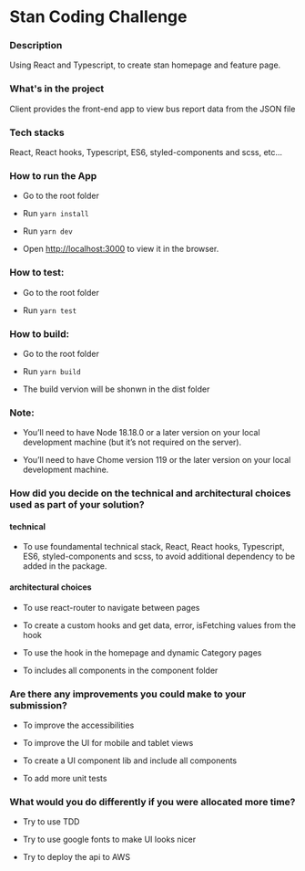 # Stan Coding Challenge

### Description

Using React and Typescript, to create stan homepage and feature page.

### What's in the project

Client provides the front-end app to view bus report data from the JSON file

### Tech stacks

React, React hooks, Typescript, ES6, styled-components and scss, etc...

### How to run the App

- Go to the root folder

- Run `yarn install`

- Run `yarn dev`

- Open [http://localhost:3000](http://localhost:3000) to view it in the browser.

### How to test:

- Go to the root folder

- Run `yarn test`

### How to build:

- Go to the root folder

- Run `yarn build`

- The build vervion will be shonwn in the dist folder

### Note:

- You’ll need to have Node 18.18.0 or a later version on your local development machine (but it’s not required on the server).

- You’ll need to have Chome version 119 or the later version on your local development machine.

### How did you decide on the technical and architectural choices used as part of your solution?

#### technical

- To use foundamental technical stack, React, React hooks, Typescript, ES6, styled-components and scss, to avoid additional dependency to be added in the package.

#### architectural choices

- To use react-router to navigate between pages

- To create a custom hooks and get data, error, isFetching values from the hook

- To use the hook in the homepage and dynamic Category pages

- To includes all components in the component folder

### Are there any improvements you could make to your submission?

- To improve the accessibilities

- To improve the UI for mobile and tablet views

- To create a UI component lib and include all components

- To add more unit tests

### What would you do differently if you were allocated more time?

- Try to use TDD

- Try to use google fonts to make UI looks nicer

- Try to deploy the api to AWS
